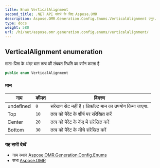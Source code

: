 ```yaml
---
title: Enum VerticalAlignment
second_title: .NET API संदर्भ के लिए Aspose.OMR
description: Aspose.OMR.Generation.Config.Enums.VerticalAlignment एनुम. मतपत के अंदर बल तत्व क लंबवत स्थत क वर्णन करत है
type: docs
weight: 580
url: /hi/net/aspose.omr.generation.config.enums/verticalalignment/
---
```

## VerticalAlignment enumeration

माता-पिता के अंदर बाल तत्व की लंबवत स्थिति का वर्णन करता है

```csharp
public enum VerticalAlignment
```

### मान

| नाम | कीमत | विवरण |
| --- | --- | --- |
| undefined | `0` | संरेखण सेट नहीं है। डिफ़ॉल्ट मान का उपयोग किया जाएगा. |
| Top | `10` | तत्व को पैरेंट के शीर्ष पर संरेखित करें |
| Center | `20` | तत्व को पैरेंट के केंद्र में संरेखित करें |
| Bottom | `30` | तत्व को पैरेंट के नीचे संरेखित करें |

### यह सभी देखें

* नाम स्थान [Aspose.OMR.Generation.Config.Enums](../../aspose.omr.generation.config.enums/)
* सभा [Aspose.OMR](../../)


